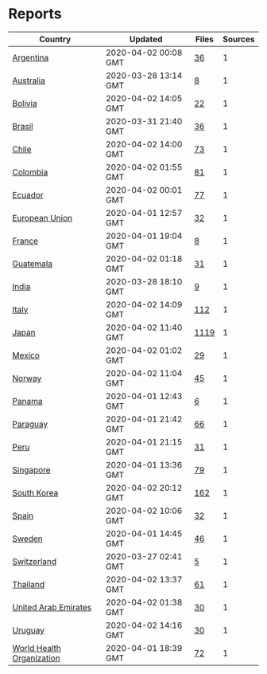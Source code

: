 # Reports

| Country | Updated | Files | Sources |
| --- | --- | --- | --- |
| [Argentina](ar/README.md) | 2020-04-02 00:08 GMT | [36](ar/README.md) | 1 |
| [Australia](au/README.md) | 2020-03-28 13:14 GMT | [8](au/README.md) | 1 |
| [Bolivia](bo/README.md) | 2020-04-02 14:05 GMT | [22](bo/README.md) | 1 |
| [Brasil](br/README.md) | 2020-03-31 21:40 GMT | [36](br/README.md) | 1 |
| [Chile](cl/README.md) | 2020-04-02 14:00 GMT | [73](cl/README.md) | 1 |
| [Colombia](co/README.md) | 2020-04-02 01:55 GMT | [81](co/README.md) | 1 |
| [Ecuador](ec/README.md) | 2020-04-02 00:01 GMT | [77](ec/README.md) | 1 |
| [European Union](eu/README.md) | 2020-04-01 12:57 GMT | [32](eu/README.md) | 1 |
| [France](fr/README.md) | 2020-04-01 19:04 GMT | [8](fr/README.md) | 1 |
| [Guatemala](gt/README.md) | 2020-04-02 01:18 GMT | [31](gt/README.md) | 1 |
| [India](in/README.md) | 2020-03-28 18:10 GMT | [9](in/README.md) | 1 |
| [Italy](it/README.md) | 2020-04-02 14:09 GMT | [112](it/README.md) | 1 |
| [Japan](jp/README.md) | 2020-04-02 11:40 GMT | [1119](jp/README.md) | 1 |
| [Mexico](mx/README.md) | 2020-04-02 01:02 GMT | [29](mx/README.md) | 1 |
| [Norway](no/README.md) | 2020-04-02 11:04 GMT | [45](no/README.md) | 1 |
| [Panama](pa/README.md) | 2020-04-01 12:43 GMT | [6](pa/README.md) | 1 |
| [Paraguay](py/README.md) | 2020-04-01 21:42 GMT | [66](py/README.md) | 1 |
| [Peru](pe/README.md) | 2020-04-01 21:15 GMT | [31](pe/README.md) | 1 |
| [Singapore](sg/README.md) | 2020-04-01 13:36 GMT | [79](sg/README.md) | 1 |
| [South Korea](kr/README.md) | 2020-04-02 20:12 GMT | [162](kr/README.md) | 1 |
| [Spain](es/README.md) | 2020-04-02 10:06 GMT | [32](es/README.md) | 1 |
| [Sweden](se/README.md) | 2020-04-01 14:45 GMT | [46](se/README.md) | 1 |
| [Switzerland](ch/README.md) | 2020-03-27 02:41 GMT | [5](ch/README.md) | 1 |
| [Thailand](th/README.md) | 2020-04-02 13:37 GMT | [61](th/README.md) | 1 |
| [United Arab Emirates](ae/README.md) | 2020-04-02 01:38 GMT | [30](ae/README.md) | 1 |
| [Uruguay](uy/README.md) | 2020-04-02 14:16 GMT | [30](uy/README.md) | 1 |
| [World Health Organization](who/README.md) | 2020-04-01 18:39 GMT | [72](who/README.md) | 1 |
